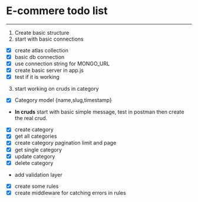 # E-commere todo list

---

1. Create basic structure
2. start with basic connections

- [x] create atlas collection
- [x] basic db connection
- [x] use connection string for MONGO_URL
- [x] create basic server in app.js
- [x] test if it is working

3. start working on cruds in category

- [x] Category model {name,slug,timestamp}
- **In cruds** start with basic simple message, test in postman then create the real crud.
- [x] create category
- [x] get all categories
- [x] create category pagination limit and page
- [x] get single category
- [x] update category
- [x] delete category
- add validation layer
- [x] create some rules
- [x] create middleware for catching errors in rules
